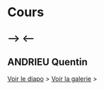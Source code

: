 # Cours
## --> <--
## ANDRIEU Quentin


[Voir le diapo](tinou95.github.io/Controle_Js_HTML_CSS/diapo.html) &gt;
[Voir la galerie](https://tinou95.github.io/Controle_Js_HTML_CSS/gallery.html) &gt;
